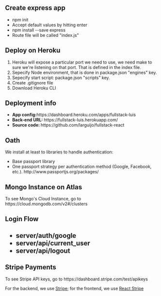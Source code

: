 <h2>Create express app</h2>
<ul>
<li>npm init</li>
<li>Accept default values by hitting enter</li>
<li>npm install --save express</li>
<li>Route file will be called "index.js"</li>
</ul>

<h2>Deploy on Heroku</h2>
<ol>
<li>Heroku will expose a particular port we need to use, we need make to sure we're listening on that port. That is defined in the index file.</li>
<li>Sepecify Node environment, that is done in package.json "engines" key.</li>
<li>Sepecify start script: package.json "scripts" key.</li>
<li>Create .gitignore file</li>
<li>Download Heroku CLI</li>
</ol>

<h2>Deployment info</h2>
<ul>
<li><b>App config:</b>https://dashboard.heroku.com/apps/fullstack-luis</li>
<li><b>Back-end URL: </b>https://fullstack-luis.herokuapp.com/</li>
<li><b>Source code: </b>https://github.com/larguijo/fullstack-react</li>
</ul>

<h2>Oath</h2>
<p>We install at least to libraries to handle authentication:</p>
<ul>
<li>Base passport library</li>
<li>One passport strategy per authentication method (Google, Facebook, etc.). http://www.passportjs.org/packages/</li>
</ul>

<h2>Mongo Instance on Atlas</h2>
<p>To see Mongo's Cloud Instance, go to https://cloud.mongodb.com/v2#/clusters</p>

<h2>Login Flow<h2>
<ul>
<li>server/auth/google</li>
<li>server/api/current_user</li>
<li>server/api/logout</li>
</ul>

<h2>Stripe Payments</h2>
<p>To see Stripe API keys, go to https://dashboard.stripe.com/test/apikeys</p>
<p>For the backend,  we use <a href="https://www.npmjs.com/package/stripe">Stripe</a>; for the
frontend, we use <a href="https://www.npmjs.com/package/react-stripe-checkout">React Stripe</a>
</p>
